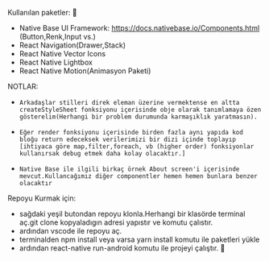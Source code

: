 Kullanılan paketler: :tada:

- Native Base UI Framework: https://docs.nativebase.io/Components.html (Button,Renk,Input vs.)
- React Navigation(Drawer,Stack)
- React Native Vector Icons
- React Native Lightbox
- React Native Motion(Animasyon Paketi)

NOTLAR:

- `Arkadaşlar stilleri direk eleman üzerine vermektense en altta createStyleSheet fonksiyonu içerisinde obje olarak tanımlamaya özen gösterelim(Herhangi bir problem durumunda karmaşıklık yaratmasın).`

- `Eğer render fonksiyonu içerisinde birden fazla aynı yapıda kod bloğu return edeceksek verilerimizi bir dizi içinde toplayıp [ihtiyaca göre map,filter,foreach, vb (higher order) fonksiyonlar kullanırsak debug etmek daha kolay olacaktır.]`

- `Native Base ile ilgili birkaç örnek About screen'i içerisinde mevcut.Kullancağımız diğer componentler hemen hemen bunlara benzer olacaktır`

Repoyu Kurmak için:

- sağdaki yeşil butondan repoyu klonla.Herhangi bir klasörde terminal aç.git clone kopyaladıgın adresi yapıstır ve komutu çalıstır.
- ardından vscode ile repoyu aç.
- terminalden npm install veya varsa yarn install komutu ile paketleri yükle
- ardından react-native run-android komutu ile projeyi çalıştır. :tada:
